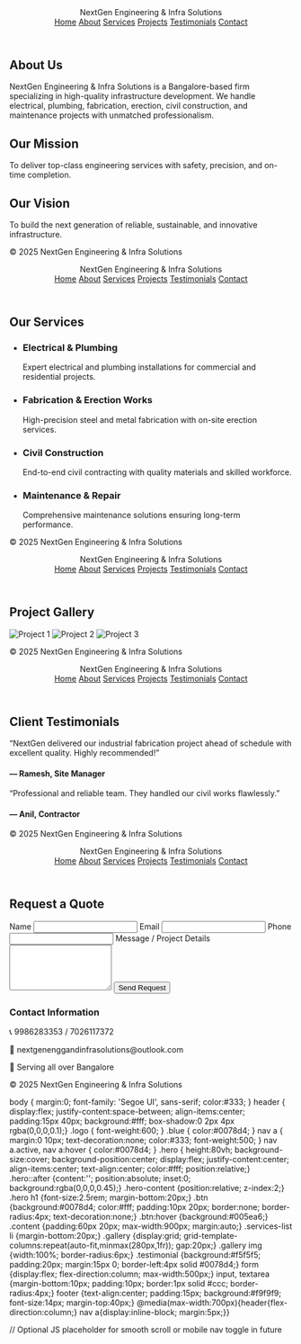 <!DOCTYPE html>
<html lang="en">
<head>
<meta charset="UTF-8">
<meta name="viewport" content="width=device-width, initial-scale=1.0">
<title>About - NextGen Engineering & Infra Solutions</title>
<link rel="stylesheet" href="style.css">
</head>
<body>
<header>
  <div class="logo"><span class="blue">NextGen</span> Engineering & Infra Solutions</div>
  <nav id="navbar">
    <a href="index.html">Home</a>
    <a href="about.html" class="active">About</a>
    <a href="services.html">Services</a>
    <a href="projects.html">Projects</a>
    <a href="testimonials.html">Testimonials</a>
    <a href="contact.html">Contact</a>
  </nav>
</header>

<section class="content">
  <h1>About Us</h1>
  <p>
    NextGen Engineering & Infra Solutions is a Bangalore-based firm specializing in 
    high-quality infrastructure development. We handle electrical, plumbing, fabrication,
    erection, civil construction, and maintenance projects with unmatched professionalism.
  </p>
  <h2>Our Mission</h2>
  <p>To deliver top-class engineering services with safety, precision, and on-time completion.</p>
  <h2>Our Vision</h2>
  <p>To build the next generation of reliable, sustainable, and innovative infrastructure.</p>
</section>

<footer>
  <p>© 2025 NextGen Engineering & Infra Solutions</p>
</footer>
</body>
</html>


<!DOCTYPE html>
<html lang="en">
<head>
<meta charset="UTF-8">
<meta name="viewport" content="width=device-width, initial-scale=1.0">
<title>Services - NextGen Engineering & Infra Solutions</title>
<link rel="stylesheet" href="style.css">
</head>
<body>
<header>
  <div class="logo"><span class="blue">NextGen</span> Engineering & Infra Solutions</div>
  <nav id="navbar">
    <a href="index.html">Home</a>
    <a href="about.html">About</a>
    <a href="services.html" class="active">Services</a>
    <a href="projects.html">Projects</a>
    <a href="testimonials.html">Testimonials</a>
    <a href="contact.html">Contact</a>
  </nav>
</header>

<section class="content">
  <h1>Our Services</h1>
  <ul class="services-list">
    <li><h3>Electrical & Plumbing</h3><p>Expert electrical and plumbing installations for commercial and residential projects.</p></li>
    <li><h3>Fabrication & Erection Works</h3><p>High-precision steel and metal fabrication with on-site erection services.</p></li>
    <li><h3>Civil Construction</h3><p>End-to-end civil contracting with quality materials and skilled workforce.</p></li>
    <li><h3>Maintenance & Repair</h3><p>Comprehensive maintenance solutions ensuring long-term performance.</p></li>
  </ul>
</section>

<footer>
  <p>© 2025 NextGen Engineering & Infra Solutions</p>
</footer>
</body>
</html>

<!DOCTYPE html>
<html lang="en">
<head>
<meta charset="UTF-8">
<meta name="viewport" content="width=device-width, initial-scale=1.0">
<title>Projects - NextGen Engineering & Infra Solutions</title>
<link rel="stylesheet" href="style.css">
</head>
<body>
<header>
  <div class="logo"><span class="blue">NextGen</span> Engineering & Infra Solutions</div>
  <nav id="navbar">
    <a href="index.html">Home</a>
    <a href="about.html">About</a>
    <a href="services.html">Services</a>
    <a href="projects.html" class="active">Projects</a>
    <a href="testimonials.html">Testimonials</a>
    <a href="contact.html">Contact</a>
  </nav>
</header>

<section class="content">
  <h1>Project Gallery</h1>
  <div class="gallery">
    <img src="https://images.unsplash.com/photo-1523413651479-597eb2da0ad6?auto=format&fit=crop&w=600&q=60" alt="Project 1">
    <img src="https://images.unsplash.com/photo-1581092334360-9e12d3b3e9a5?auto=format&fit=crop&w=600&q=60" alt="Project 2">
    <img src="https://images.unsplash.com/photo-1581093588401-22a9b3f63c10?auto=format&fit=crop&w=600&q=60" alt="Project 3">
  </div>
</section>

<footer>
  <p>© 2025 NextGen Engineering & Infra Solutions</p>
</footer>
</body>
</html>

<!DOCTYPE html>
<html lang="en">
<head>
<meta charset="UTF-8">
<meta name="viewport" content="width=device-width, initial-scale=1.0">
<title>Testimonials - NextGen Engineering & Infra Solutions</title>
<link rel="stylesheet" href="style.css">
</head>
<body>
<header>
  <div class="logo"><span class="blue">NextGen</span> Engineering & Infra Solutions</div>
  <nav id="navbar">
    <a href="index.html">Home</a>
    <a href="about.html">About</a>
    <a href="services.html">Services</a>
    <a href="projects.html">Projects</a>
    <a href="testimonials.html" class="active">Testimonials</a>
    <a href="contact.html">Contact</a>
  </nav>
</header>

<section class="content">
  <h1>Client Testimonials</h1>
  <div class="testimonial">
    <p>“NextGen delivered our industrial fabrication project ahead of schedule with excellent quality. Highly recommended!”</p>
    <h4>— Ramesh, Site Manager</h4>
  </div>
  <div class="testimonial">
    <p>“Professional and reliable team. They handled our civil works flawlessly.”</p>
    <h4>— Anil, Contractor</h4>
  </div>
</section>

<footer>
  <p>© 2025 NextGen Engineering & Infra Solutions</p>
</footer>
</body>
</html>


<!DOCTYPE html>
<html lang="en">
<head>
<meta charset="UTF-8">
<meta name="viewport" content="width=device-width, initial-scale=1.0">
<title>Contact - NextGen Engineering & Infra Solutions</title>
<link rel="stylesheet" href="style.css">
</head>
<body>
<header>
  <div class="logo"><span class="blue">NextGen</span> Engineering & Infra Solutions</div>
  <nav id="navbar">
    <a href="index.html">Home</a>
    <a href="about.html">About</a>
    <a href="services.html">Services</a>
    <a href="projects.html">Projects</a>
    <a href="testimonials.html">Testimonials</a>
    <a href="contact.html" class="active">Contact</a>
  </nav>
</header>

<section class="content">
  <h1>Request a Quote</h1>
  <form action="https://formsubmit.co/nextgenenggandinfrasolutions@outlook.com" method="POST">
    <input type="hidden" name="_captcha" value="false">
    <label>Name</label>
    <input type="text" name="name" required>
    <label>Email</label>
    <input type="email" name="email" required>
    <label>Phone</label>
    <input type="text" name="phone">
    <label>Message / Project Details</label>
    <textarea name="message" rows="5" required></textarea>
    <button type="submit" class="btn">Send Request</button>
  </form>

  <div class="contact-info">
    <h3>Contact Information</h3>
    <p>📞 9986283353 / 7026117372</p>
    <p>📧 nextgenenggandinfrasolutions@outlook.com</p>
    <p>📍 Serving all over Bangalore</p>
  </div>
</section>

<footer>
  <p>© 2025 NextGen Engineering & Infra Solutions</p>
</footer>
</body>
</html>



body { margin:0; font-family: 'Segoe UI', sans-serif; color:#333; }
header { display:flex; justify-content:space-between; align-items:center; padding:15px 40px; background:#fff; box-shadow:0 2px 4px rgba(0,0,0,0.1);}
.logo { font-weight:600; }
.blue { color:#0078d4; }
nav a { margin:0 10px; text-decoration:none; color:#333; font-weight:500; }
nav a.active, nav a:hover { color:#0078d4; }
.hero { height:80vh; background-size:cover; background-position:center; display:flex; justify-content:center; align-items:center; text-align:center; color:#fff; position:relative;}
.hero::after {content:''; position:absolute; inset:0; background:rgba(0,0,0,0.45);}
.hero-content {position:relative; z-index:2;}
.hero h1 {font-size:2.5rem; margin-bottom:20px;}
.btn {background:#0078d4; color:#fff; padding:10px 20px; border:none; border-radius:4px; text-decoration:none;}
.btn:hover {background:#005ea6;}
.content {padding:60px 20px; max-width:900px; margin:auto;}
.services-list li {margin-bottom:20px;}
.gallery {display:grid; grid-template-columns:repeat(auto-fit,minmax(280px,1fr)); gap:20px;}
.gallery img {width:100%; border-radius:6px;}
.testimonial {background:#f5f5f5; padding:20px; margin:15px 0; border-left:4px solid #0078d4;}
form {display:flex; flex-direction:column; max-width:500px;}
input, textarea {margin-bottom:10px; padding:10px; border:1px solid #ccc; border-radius:4px;}
footer {text-align:center; padding:15px; background:#f9f9f9; font-size:14px; margin-top:40px;}
@media(max-width:700px){header{flex-direction:column;} nav a{display:inline-block; margin:5px;}}




// Optional JS placeholder for smooth scroll or mobile nav toggle in future




